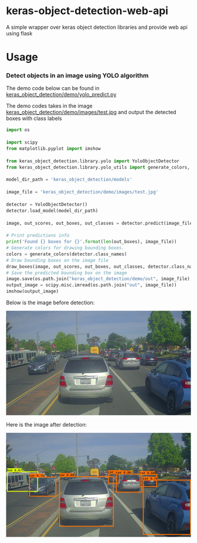 # keras-object-detection-web-api

A simple wrapper over keras object detection libraries and provide web api using flask

# Usage

### Detect objects in an image using YOLO algorithm

The demo code below can be found in [keras_object_detection/demo/yolo_predict.py](keras_object_detection/demo/yolo_predict.py)

The demo codes takes in the image [keras_object_detection/demo/images/test.jpg](keras_object_detection/demo/images/test.jpg) and output the detected boxes with class labels

```python
import os

import scipy
from matplotlib.pyplot import imshow

from keras_object_detection.library.yolo import YoloObjectDetector
from keras_object_detection.library.yolo_utils import generate_colors, draw_boxes

model_dir_path = 'keras_object_detection/models'

image_file = 'keras_object_detection/demo/images/test.jpg'

detector = YoloObjectDetector()
detector.load_model(model_dir_path)

image, out_scores, out_boxes, out_classes = detector.predict(image_file)

# Print predictions info
print('Found {} boxes for {}'.format(len(out_boxes), image_file))
# Generate colors for drawing bounding boxes.
colors = generate_colors(detector.class_names)
# Draw bounding boxes on the image file
draw_boxes(image, out_scores, out_boxes, out_classes, detector.class_names, colors)
# Save the predicted bounding box on the image
image.save(os.path.join("keras_object_detection/demo/out", image_file), quality=90)
output_image = scipy.misc.imread(os.path.join("out", image_file))
imshow(output_image)
```

Below is the image before detection:

![image-before](keras_object_detection/demo/images/test.jpg)

Here is the image after detection:

![image-after](keras_object_detection/demo/out/images/test.jpg)
